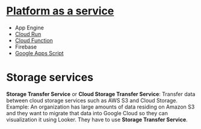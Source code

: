 # [Platform as a service](Platform%20as%20a%20service.md)
* App Engine
* [Cloud Run]()
* [Cloud Function]()
* Firebase
* [Google Apps Script]()
# Storage services
**Storage Transfer Service** or **Cloud Storage Transfer Service**: Transfer data between cloud storage services such as AWS S3 and Cloud Storage. Example: An organization has large amounts of data residing on Amazon S3 and they want to migrate that data into Google Cloud so they can visualization it using Looker. They have to use **Storage Transfer Service**.
